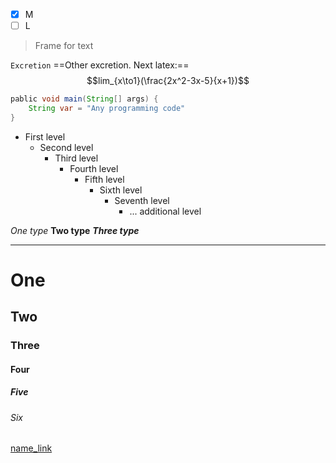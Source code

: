 - [x] M
- [ ] L

>Frame for text

`Excretion`
==Other excretion. Next latex:==
$$lim_{x\to1}(\frac{2x^2-3x-5}{x+1})$$

```java
pablic void main(String[] args) {
	String var = "Any programming code"
}
```

- First level
	- Second level
		- Third level
			- Fourth level
				- Fifth level
					- Sixth level
						- Seventh level
							- ...
			additional level
	
*One type*
**Two type**
***Three type***

---
# One
## Two
### Three
#### Four
##### Five
###### Six

[name_link](itself_link)